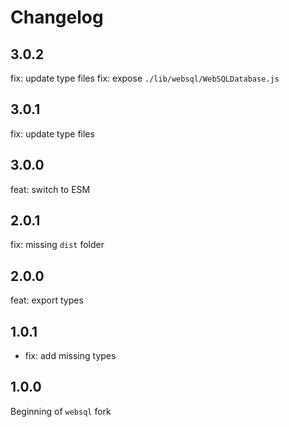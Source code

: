# Changelog

## 3.0.2

fix: update type files
fix: expose `./lib/websql/WebSQLDatabase.js`

## 3.0.1

fix: update type files

## 3.0.0

feat: switch to ESM

## 2.0.1

fix: missing `dist` folder

## 2.0.0

feat: export types

## 1.0.1

- fix: add missing types

## 1.0.0

Beginning of `websql` fork

